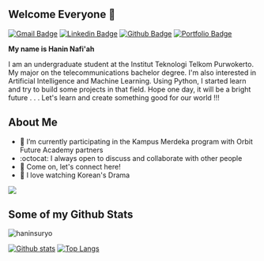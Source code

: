 ## Welcome Everyone 👋
[![Gmail Badge](https://img.shields.io/badge/-haninnafiah@gmail.com-c14438?style=flat&logo=Gmail&logoColor=white&link=mailto:haninnafiah@gmail.com)](mailto:haninnafiah@gmail.com) 
[![Linkedin Badge](https://img.shields.io/badge/-www.linkedin.com/in/haninnafiah-0072b1?style=flat&logo=Linkedin&logoColor=white&link=https://www.linkedin.com/in/www.linkedin.com/in/haninnafiah/)](https://www.linkedin.com/in/www.linkedin.com/in/haninnafiah/) [![Github Badge](https://img.shields.io/badge/-haninsuryo-grey?style=flat&logo=github&logoColor=white&link=https://github.com/haninsuryo/)](https://www.github.com/haninsuryo/) [![Portfolio Badge](https://img.shields.io/badge/portfolio-web-blue?style=flat&link=https://medium.com/@hannnfh/)](https://medium.com/@hannnfh/) <p align='left'> **My name is Hanin Nafi'ah**
  
  I am an undergraduate student at the Institut Teknologi Telkom Purwokerto. My major on the telecommunications bachelor degree. I'm also interested in Artificial Intelligence and Machine Learning. Using Python, I started learn and try to build some projects in that field. Hope one day, it will be a bright future . . . Let's learn and create something good for our world !!!
  
## About Me
  
  - 🌱 I’m currently participating in the Kampus Merdeka program with Orbit Future Academy partners
  - :octocat: I always open to discuss and collaborate with other people
  - 💬 Come on, let's connect here!
  - :information_desk_person: I love watching Korean's Drama 

  <img src= 'https://i.pinimg.com/originals/98/31/49/983149ad86716e2ae167f49c4faa0d0e.gif' />
  
  </p>
  
## Some of my Github Stats
<p align=left> <img src=https://komarev.com/ghpvc/?username=haninsuryo alt=haninsuryo /> </p>

[![Github stats](https://github-readme-stats.vercel.app/api?username=haninsuryo&show_icons=true&include_all_commits=true)](https://github.com/haninsuryo/github-readme-stats)
[![Top Langs](https://github-readme-stats.vercel.app/api/top-langs/?username=haninsuryo&layout=compact)](https://github.com/haninsuryo/github-readme-stats)
